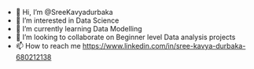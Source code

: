 - 👋 Hi, I’m @SreeKavyadurbaka
- 👀 I’m interested in Data Science 
- 🌱 I’m currently learning Data Modelling 
- 💞️ I’m looking to collaborate on Beginner level Data analysis projects 
- 📫 How to reach me https://www.linkedin.com/in/sree-kavya-durbaka-680212138

<!---
SreeKavyadurbaka/SreeKavyadurbaka is a ✨ special ✨ repository because its `README.md` (this file) appears on your GitHub profile.
You can click the Preview link to take a look at your changes.
--->
